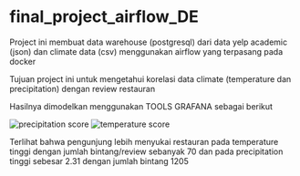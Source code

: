 # final_project_airflow_DE

Project ini membuat data warehouse (postgresql) dari data yelp academic (json) dan climate data (csv) 
menggunakan airflow yang terpasang pada docker

Tujuan project ini untuk mengetahui korelasi data climate (temperature dan precipitation) dengan review restauran

Hasilnya dimodelkan menggunakan TOOLS GRAFANA sebagai berikut

![precipitation score](https://user-images.githubusercontent.com/122470555/227584785-5e7601d6-dcbc-406c-acd5-6be73c8411e5.png)
![temperature score](https://user-images.githubusercontent.com/122470555/227584798-ce6fdfb6-0954-4be6-9034-2c5dfbd95f80.png)



Terlihat bahwa pengunjung lebih menyukai restauran pada temperature tinggi dengan jumlah bintang/review sebanyak 70 dan 
pada precipitation tinggi sebesar 2.31 dengan jumlah bintang 1205

